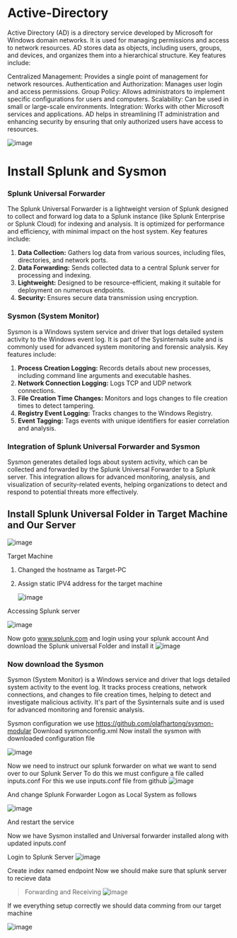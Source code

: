 # Active-Directory

Active Directory (AD) is a directory service developed by Microsoft for Windows domain networks. It is used for managing permissions and access to network resources. AD stores data as objects, including users, groups, and devices, and organizes them into a hierarchical structure. Key features include:

Centralized Management: Provides a single point of management for network resources.
Authentication and Authorization: Manages user login and access permissions.
Group Policy: Allows administrators to implement specific configurations for users and computers.
Scalability: Can be used in small or large-scale environments.
Integration: Works with other Microsoft services and applications.
AD helps in streamlining IT administration and enhancing security by ensuring that only authorized users have access to resources.

![image](https://github.com/NRM10101/Active-Directory-/assets/126091408/d16042fc-e773-4e71-aee2-8bd4c55d1c75)

# Install Splunk and Sysmon

### Splunk Universal Forwarder
The Splunk Universal Forwarder is a lightweight version of Splunk designed to collect and forward log data to a Splunk instance (like Splunk Enterprise or Splunk Cloud) for indexing and analysis. It is optimized for performance and efficiency, with minimal impact on the host system. Key features include:

1. **Data Collection:** Gathers log data from various sources, including files, directories, and network ports.
2. **Data Forwarding:** Sends collected data to a central Splunk server for processing and indexing.
3. **Lightweight:** Designed to be resource-efficient, making it suitable for deployment on numerous endpoints.
4. **Security:** Ensures secure data transmission using encryption.

### Sysmon (System Monitor)
Sysmon is a Windows system service and driver that logs detailed system activity to the Windows event log. It is part of the Sysinternals suite and is commonly used for advanced system monitoring and forensic analysis. Key features include:

1. **Process Creation Logging:** Records details about new processes, including command line arguments and executable hashes.
2. **Network Connection Logging:** Logs TCP and UDP network connections.
3. **File Creation Time Changes:** Monitors and logs changes to file creation times to detect tampering.
4. **Registry Event Logging:** Tracks changes to the Windows Registry.
5. **Event Tagging:** Tags events with unique identifiers for easier correlation and analysis.

### Integration of Splunk Universal Forwarder and Sysmon
Sysmon generates detailed logs about system activity, which can be collected and forwarded by the Splunk Universal Forwarder to a Splunk server. This integration allows for advanced monitoring, analysis, and visualization of security-related events, helping organizations to detect and respond to potential threats more effectively.
## Install Splunk Universal Folder in Target Machine and Our Server
![image](https://github.com/NRM10101/Active-Directory-/assets/126091408/b21e8011-0428-4421-b5d4-6e508cb0d579)


Target Machine
1. Changed the hostname as Target-PC
2. Assign static IPV4 address for the target machine
   
   ![image](https://github.com/NRM10101/Active-Directory-/assets/126091408/419b350b-a15b-4016-8074-7984c21b3688)

Accessing Splunk server

   ![image](https://github.com/NRM10101/Active-Directory-/assets/126091408/d7fb7fa2-aa41-4aae-aa1e-3f0c52403b72)

   Now goto www.splunk.com and login using your splunk account
   And download the Splunk universal Folder and install it
   ![image](https://github.com/NRM10101/Active-Directory-/assets/126091408/198589e7-ea6a-442c-8a19-886f9ffb8597)

### Now download the Sysmon
   Sysmon (System Monitor) is a Windows service and driver that logs detailed system activity to the event log. It tracks process creations, network connections, and changes to file creation times, helping to detect and investigate malicious activity. It's part of the Sysinternals suite and is used for advanced monitoring and forensic analysis.

   Sysmon configuration we use  https://github.com/olafhartong/sysmon-modular Download sysmonconfig.xml
   Now install the sysmon with downloaded configuration file

   ![image](https://github.com/NRM10101/Active-Directory-/assets/126091408/6587b4fb-a91f-4a8d-b3fd-293f2659c550)

   Now we need to instruct our splunk forwarder on what we want to send over to our Splunk Server
   To do this we must configure a file called inputs.conf
   For this we use inputs.conf file from github
   ![image](https://github.com/NRM10101/Active-Directory-/assets/126091408/31c395a3-e13f-46ac-80db-944dcc47caa8)

   And change Splunk Forwarder Logon as Local System as follows

   ![image](https://github.com/NRM10101/Active-Directory-/assets/126091408/00203270-885a-4042-af59-f3a403c91cf0)

   And restart the service

   Now we have Sysmon installed and Universal forwarder installed along with updated inputs.conf

   Login to Splunk Server 
   ![image](https://github.com/NRM10101/Active-Directory-/assets/126091408/f8d7bad6-3118-41e0-a27a-5484914a8712)

   Create index named endpoint
   Now we should make sure that splunk server to recieve data
   >Forwarding and Receiving
    ![image](https://github.com/NRM10101/Active-Directory-/assets/126091408/05c1682a-16ee-4175-98e0-3f9ed9bf9aab)

  If we everything setup correctly we should data comming from our target machine

  ![image](https://github.com/NRM10101/Active-Directory-/assets/126091408/d9fb2454-36ec-4058-a158-6089bc1273f6)




   

   


   

